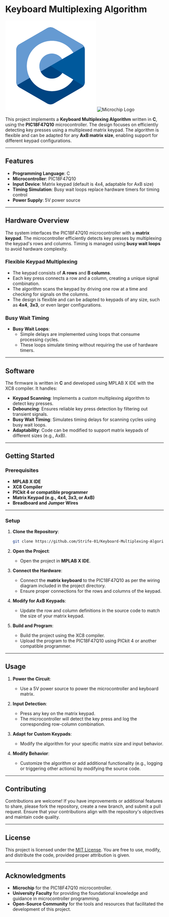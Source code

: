 # Keyboard Multiplexing Algorithm

![C Programming Language](https://raw.githubusercontent.com/github/explore/main/topics/c/c.png)
![Microchip Logo](https://upload.wikimedia.org/wikipedia/commons/thumb/6/6a/Microchip_logo.svg/1280px-Microchip_logo.svg.png)

This project implements a **Keyboard Multiplexing Algorithm** written in **C**, using the **PIC18F47Q10** microcontroller. The design focuses on efficiently detecting key presses using a multiplexed matrix keypad. The algorithm is flexible and can be adapted for any **AxB matrix size**, enabling support for different keypad configurations.

---

## Features

- **Programming Language**: C
- **Microcontroller**: PIC18F47Q10
- **Input Device**: Matrix keypad (default is 4x4, adaptable for AxB size)
- **Timing Simulation**: Busy wait loops replace hardware timers for timing control
- **Power Supply**: 5V power source

---

## Hardware Overview

The system interfaces the PIC18F47Q10 microcontroller with a **matrix keypad**. The microcontroller efficiently detects key presses by multiplexing the keypad's rows and columns. Timing is managed using **busy wait loops** to avoid hardware complexity.

### Flexible Keypad Multiplexing

- The keypad consists of **A rows** and **B columns**.
- Each key press connects a row and a column, creating a unique signal combination.
- The algorithm scans the keypad by driving one row at a time and checking for signals on the columns.
- The design is flexible and can be adapted to keypads of any size, such as **4x4**, **3x3**, or even larger configurations.

### Busy Wait Timing

- **Busy Wait Loops**:
  - Simple delays are implemented using loops that consume processing cycles.
  - These loops simulate timing without requiring the use of hardware timers.

---

## Software

The firmware is written in **C** and developed using MPLAB X IDE with the XC8 compiler. It handles:

- **Keypad Scanning**: Implements a custom multiplexing algorithm to detect key presses.
- **Debouncing**: Ensures reliable key press detection by filtering out transient signals.
- **Busy Wait Timing**: Simulates timing delays for scanning cycles using busy wait loops.
- **Adaptability**: Code can be modified to support matrix keypads of different sizes (e.g., AxB).

---

## Getting Started

### Prerequisites

- **MPLAB X IDE**
- **XC8 Compiler**
- **PICkit 4 or compatible programmer**
- **Matrix Keypad (e.g., 4x4, 3x3, or AxB)**
- **Breadboard and Jumper Wires**

---

### Setup

1. **Clone the Repository**:
   ```bash
   git clone https://github.com/Strife-01/Keyboard-Multiplexing-Algorithm.git
   ```
   
2. **Open the Project**:
   - Open the project in **MPLAB X IDE**.

3. **Connect the Hardware**:
   - Connect the **matrix keyboard** to the PIC18F47Q10 as per the wiring diagram included in the project directory.
   - Ensure proper connections for the rows and columns of the keypad.

4. **Modify for AxB Keypads**:
   - Update the row and column definitions in the source code to match the size of your matrix keypad.

5. **Build and Program**:
   - Build the project using the XC8 compiler.
   - Upload the program to the PIC18F47Q10 using PICkit 4 or another compatible programmer.

---

## Usage

1. **Power the Circuit**:
   - Use a 5V power source to power the microcontroller and keyboard matrix.

2. **Input Detection**:
   - Press any key on the matrix keypad.
   - The microcontroller will detect the key press and log the corresponding row-column combination.

3. **Adapt for Custom Keypads**:
   - Modify the algorithm for your specific matrix size and input behavior.

4. **Modify Behavior**:
   - Customize the algorithm or add additional functionality (e.g., logging or triggering other actions) by modifying the source code.

---

## Contributing

Contributions are welcome! If you have improvements or additional features to share, please fork the repository, create a new branch, and submit a pull request. Ensure that your contributions align with the repository's objectives and maintain code quality.

---

## License

This project is licensed under the [MIT License](LICENSE). You are free to use, modify, and distribute the code, provided proper attribution is given.

---

## Acknowledgments

- **Microchip** for the PIC18F47Q10 microcontroller.
- **University Faculty** for providing the foundational knowledge and guidance in microcontroller programming.
- **Open-Source Community** for the tools and resources that facilitated the development of this project.

